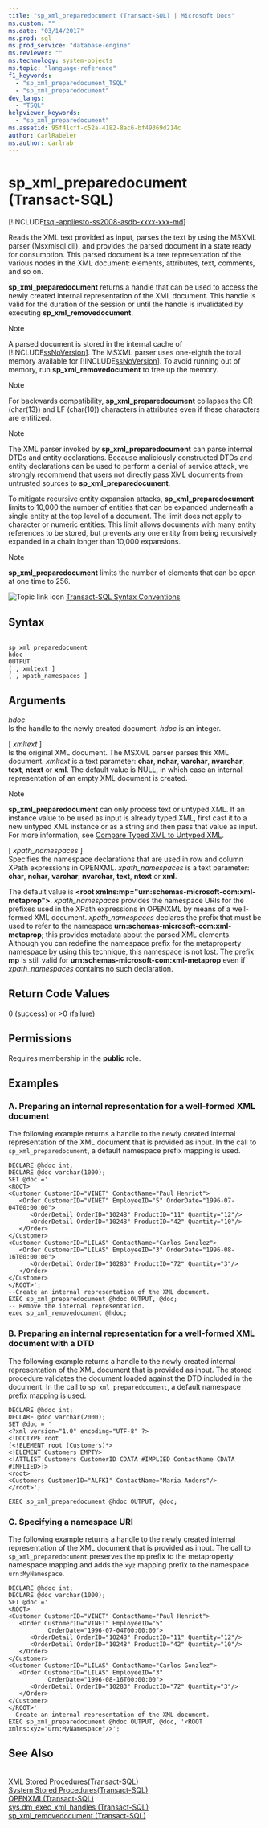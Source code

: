 ```yaml
---
title: "sp_xml_preparedocument (Transact-SQL) | Microsoft Docs"
ms.custom: ""
ms.date: "03/14/2017"
ms.prod: sql
ms.prod_service: "database-engine"
ms.reviewer: ""
ms.technology: system-objects
ms.topic: "language-reference"
f1_keywords: 
  - "sp_xml_preparedocument_TSQL"
  - "sp_xml_preparedocument"
dev_langs: 
  - "TSQL"
helpviewer_keywords: 
  - "sp_xml_preparedocument"
ms.assetid: 95f41cff-c52a-4182-8ac6-bf49369d214c
author: CarlRabeler
ms.author: carlrab
---
```

# sp_xml_preparedocument (Transact-SQL)
[!INCLUDE[tsql-appliesto-ss2008-asdb-xxxx-xxx-md](../../includes/tsql-appliesto-ss2008-asdb-xxxx-xxx-md.md)]

  Reads the XML text provided as input, parses the text by using the MSXML parser (Msxmlsql.dll), and provides the parsed document in a state ready for consumption. This parsed document is a tree representation of the various nodes in the XML document: elements, attributes, text, comments, and so on.  
  
 **sp_xml_preparedocument** returns a handle that can be used to access the newly created internal representation of the XML document. This handle is valid for the duration of the session or until the handle is invalidated by executing **sp_xml_removedocument**.  
  
> [!NOTE]  
>  A parsed document is stored in the internal cache of [!INCLUDE[ssNoVersion](../../includes/ssnoversion-md.md)]. The MSXML parser uses one-eighth the total memory available for [!INCLUDE[ssNoVersion](../../includes/ssnoversion-md.md)]. To avoid running out of memory, run **sp_xml_removedocument** to free up the memory.  
  
> [!NOTE]  
>  For backwards compatibility, **sp_xml_preparedocument** collapses the CR (char(13)) and LF (char(10)) characters in attributes even if these characters are entitized.  
  
> [!NOTE]  
>  The XML parser invoked by **sp_xml_preparedocument** can parse internal DTDs and entity declarations. Because maliciously constructed DTDs and entity declarations can be used to perform a denial of service attack, we strongly recommend that users not directly pass XML documents from untrusted sources to **sp_xml_preparedocument**.  
>   
>  To mitigate recursive entity expansion attacks, **sp_xml_preparedocument** limits to 10,000 the number of entities that can be expanded underneath a single entity at the top level of a document. The limit does not apply to character or numeric entities. This limit allows documents with many entity references to be stored, but prevents any one entity from being recursively expanded in a chain longer than 10,000 expansions.  
  
> [!NOTE]  
>  **sp_xml_preparedocument** limits the number of elements that can be open at one time to 256.  

 ![Topic link icon](../../database-engine/configure-windows/media/topic-link.gif "Topic link icon") [Transact-SQL Syntax Conventions](../../t-sql/language-elements/transact-sql-syntax-conventions-transact-sql.md)  
  
## Syntax  
  
```  
  
sp_xml_preparedocument  
hdoc   
OUTPUT  
[ , xmltext ]  
[ , xpath_namespaces ]   
```  
  
## Arguments  
 *hdoc*  
 Is the handle to the newly created document. *hdoc* is an integer.  
  
 [ *xmltext* ]  
 Is the original XML document. The MSXML parser parses this XML document. *xmltext* is a text parameter: **char**, **nchar**, **varchar**, **nvarchar**, **text**, **ntext** or **xml**. The default value is NULL, in which case an internal representation of an empty XML document is created.  
  
> [!NOTE]  
>  **sp_xml_preparedocument** can only process text or untyped XML. If an instance value to be used as input is already typed XML, first cast it to a new untyped XML instance or as a string and then pass that value as input. For more information, see [Compare Typed XML to Untyped XML](../../relational-databases/xml/compare-typed-xml-to-untyped-xml.md).  
  
 [ *xpath_namespaces* ]  
 Specifies the namespace declarations that are used in row and column XPath expressions in OPENXML. *xpath_namespaces* is a text parameter: **char**, **nchar**, **varchar**, **nvarchar**, **text**, **ntext** or **xml**.  
  
 The default value is **\<root xmlns:mp="urn:schemas-microsoft-com:xml-metaprop">**. *xpath_namespaces* provides the namespace URIs for the prefixes used in the XPath expressions in OPENXML by means of a well-formed XML document. *xpath_namespaces* declares the prefix that must be used to refer to the namespace **urn:schemas-microsoft-com:xml-metaprop**; this provides metadata about the parsed XML elements. Although you can redefine the namespace prefix for the metaproperty namespace by using this technique, this namespace is not lost. The prefix **mp** is still valid for **urn:schemas-microsoft-com:xml-metaprop** even if *xpath_namespaces* contains no such declaration.  
  
## Return Code Values  
 0 (success) or >0 (failure)  
  
## Permissions  
 Requires membership in the **public** role.  
  
## Examples  
  
### A. Preparing an internal representation for a well-formed XML document  
 The following example returns a handle to the newly created internal representation of the XML document that is provided as input. In the call to `sp_xml_preparedocument`, a default namespace prefix mapping is used.  
  
```  
DECLARE @hdoc int;  
DECLARE @doc varchar(1000);  
SET @doc ='  
<ROOT>  
<Customer CustomerID="VINET" ContactName="Paul Henriot">  
   <Order CustomerID="VINET" EmployeeID="5" OrderDate="1996-07-04T00:00:00">  
      <OrderDetail OrderID="10248" ProductID="11" Quantity="12"/>  
      <OrderDetail OrderID="10248" ProductID="42" Quantity="10"/>  
   </Order>  
</Customer>  
<Customer CustomerID="LILAS" ContactName="Carlos Gonzlez">  
   <Order CustomerID="LILAS" EmployeeID="3" OrderDate="1996-08-16T00:00:00">  
      <OrderDetail OrderID="10283" ProductID="72" Quantity="3"/>  
   </Order>  
</Customer>  
</ROOT>';  
--Create an internal representation of the XML document.  
EXEC sp_xml_preparedocument @hdoc OUTPUT, @doc;  
-- Remove the internal representation.  
exec sp_xml_removedocument @hdoc;  
```  
  
### B. Preparing an internal representation for a well-formed XML document with a DTD  
 The following example returns a handle to the newly created internal representation of the XML document that is provided as input. The stored procedure validates the document loaded against the DTD included in the document. In the call to `sp_xml_preparedocument`, a default namespace prefix mapping is used.  
  
```  
DECLARE @hdoc int;  
DECLARE @doc varchar(2000);  
SET @doc = '  
<?xml version="1.0" encoding="UTF-8" ?>   
<!DOCTYPE root   
[<!ELEMENT root (Customers)*>  
<!ELEMENT Customers EMPTY>  
<!ATTLIST Customers CustomerID CDATA #IMPLIED ContactName CDATA #IMPLIED>]>  
<root>  
<Customers CustomerID="ALFKI" ContactName="Maria Anders"/>  
</root>';  
  
EXEC sp_xml_preparedocument @hdoc OUTPUT, @doc;  
```  
  
### C. Specifying a namespace URI  
 The following example returns a handle to the newly created internal representation of the XML document that is provided as input. The call to `sp_xml_preparedocument` preserves the `mp` prefix to the metaproperty namespace mapping and adds the `xyz` mapping prefix to the namespace `urn:MyNamespace`.  
  
```  
DECLARE @hdoc int;  
DECLARE @doc varchar(1000);  
SET @doc ='  
<ROOT>  
<Customer CustomerID="VINET" ContactName="Paul Henriot">  
   <Order CustomerID="VINET" EmployeeID="5"   
           OrderDate="1996-07-04T00:00:00">  
      <OrderDetail OrderID="10248" ProductID="11" Quantity="12"/>  
      <OrderDetail OrderID="10248" ProductID="42" Quantity="10"/>  
   </Order>  
</Customer>  
<Customer CustomerID="LILAS" ContactName="Carlos Gonzlez">  
   <Order CustomerID="LILAS" EmployeeID="3"   
           OrderDate="1996-08-16T00:00:00">  
      <OrderDetail OrderID="10283" ProductID="72" Quantity="3"/>  
   </Order>  
</Customer>  
</ROOT>'  
--Create an internal representation of the XML document.  
EXEC sp_xml_preparedocument @hdoc OUTPUT, @doc, '<ROOT xmlns:xyz="urn:MyNamespace"/>';  
```  
  
## See Also  
 <br>[XML Stored Procedures(Transact-SQL)](../../relational-databases/system-stored-procedures/xml-stored-procedures-transact-sql.md)
 <br>[System Stored Procedures(Transact-SQL)](../../relational-databases/system-stored-procedures/system-stored-procedures-transact-sql.md)
 <br>[OPENXML(Transact-SQL)](../../t-sql/functions/openxml-transact-sql.md)
 <br>[sys.dm_exec_xml_handles (Transact-SQL)](../system-dynamic-management-views/sys-dm-exec-xml-handles-transact-sql.md)
 <br>[sp_xml_removedocument (Transact-SQL)](../../relational-databases/system-stored-procedures/sp-xml-removedocument-transact-sql.md)
  
  
